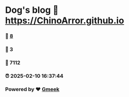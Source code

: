 # Dog's blog :link: https://ChinoArror.github.io 
### :page_facing_up: [8](https://ChinoArror.github.io/tag.html) 
### :speech_balloon: 3 
### :hibiscus: 7112 
### :alarm_clock: 2025-02-10 16:37:44 
### Powered by :heart: [Gmeek](https://github.com/Meekdai/Gmeek)
